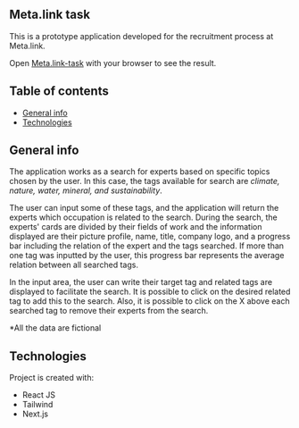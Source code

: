 ## Meta.link task

This is a prototype application developed for the recruitment process at Meta.link.

Open [Meta.link-task](https://metalink-task.vercel.app/) with your browser to see the result.

## Table of contents
* [General info](#general-info)
* [Technologies](#technologies)

## General info

The application works as a search for experts based on specific topics chosen by the user.  In this case, the tags available for search are *climate, nature, water,  mineral, and sustainability*. 

The user can input some of these tags,  and the application will return the experts which occupation is related to the search. During the search, the experts' cards are divided by their fields of work and the information displayed are their picture profile, name, title, company logo, and a progress bar including the relation of the expert and the tags searched. If more than one tag was inputted by the user, this progress bar represents the average relation between all  searched tags.

In the input area, the user can write their target tag and related tags are displayed to facilitate the search. It is possible to click on the desired related tag to add this to the search. Also, it is possible to click on the X above each searched tag to remove their experts from the search.


*All the data are fictional

## Technologies 

Project is created with:

* React JS
* Tailwind
* Next.js


